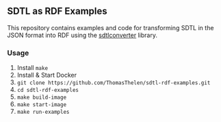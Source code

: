 ## SDTL as RDF Examples

This repository contains examples and code for transforming SDTL in the
JSON format into RDF using the [sdtlconverter](https://github.com/ThomasThelen/sdtl-converter) library.

### Usage

1. Install `make`
2. Install & Start Docker
3. `git clone https://github.com/ThomasThelen/sdtl-rdf-examples.git`
4. `cd sdtl-rdf-examples`
5. `make build-image`
6. `make start-image`
7. `make run-examples`
